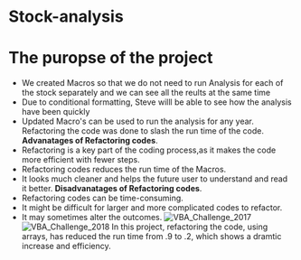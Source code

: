 # Stock-analysis
# The puropse of the project
*  We created Macros so that we do not need to run Analysis for each of the stock separately and we can see all the reults at the same time
*  Due to conditional formatting, Steve willl be able to see how the analysis have been quickly
* Updated Macro's can be used to run the analysis for any year.
Refactoring the code was done to slash the run time of the code.
**Advanatages of Refactoring codes**.
* Refactoring is a key part of the coding process,as it makes the code more efficient with fewer steps.
* Refactoring codes reduces the run time of the Macros.
* It looks much cleaner and helps the future user to understand and read it better.
**Disadvanatages of Refactoring codes**.
* Refactoring codes can be time-consuming.
* It might be difficult for larger and more complicated codes to refactor.
* It may sometimes alter the outcomes.
![VBA_Challenge_2017](https://user-images.githubusercontent.com/84139825/169110389-d1e40ce1-12e8-4ff6-bb5a-e994bcf43fd9.png)
![VBA_Challenge_2018](https://user-images.githubusercontent.com/84139825/169110490-29b46d24-5732-47db-acf1-074319c3038e.png)
In this project, refactoring the code, using arrays, has reduced the run time from .9 to .2, which shows a dramtic increase and efficiency. 

